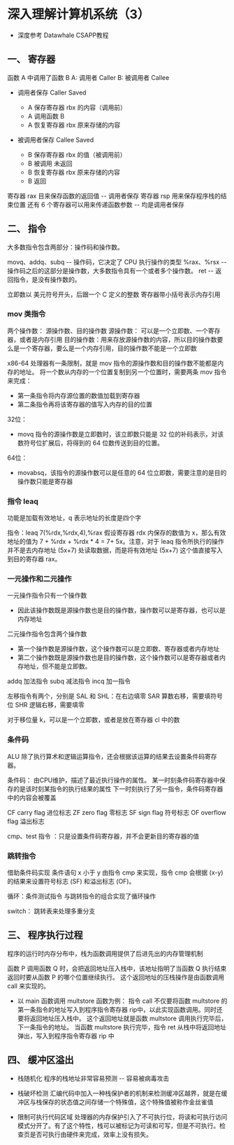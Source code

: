 # 深入理解计算机系统（3）

- 深度参考 Datawhale CSAPP教程

## 一、 寄存器
函数 A 中调用了函数 B
A: 调用者 Caller
B: 被调用者 Callee

- 调用者保存 Caller Saved
    - A 保存寄存器 rbx 的内容（调用前）
    - A 调用函数 B
    - A 恢复寄存器 rbx 原来存储的内容

- 被调用者保存 Callee Saved
    - B 保存寄存器 rbx 的值（被调用前）
    - B 被调用 未返回
    - B 恢复寄存器 rbx 原来存储的内容
    - B 返回


寄存器 rax 目来保存函数的返回值 -- 调用者保存
寄存器 rsp 用来保存程序栈的结束位置 
还有 6 个寄存器可以用来传递函数参数 -- 均是调用者保存


## 二、 指令
大多数指令包含两部分：操作码和操作数。

movq、addq、subq -- 操作码，它决定了 CPU 执行操作的类型
%rax、%rsx -- 操作码之后的这部分是操作数，大多数指令具有一个或者多个操作数。
ret -- 返回指令，是没有操作数的。

立即数以 美元符号开头，后跟一个 C 定义的整数
寄存器带小括号表示内存引用

### mov 类指令
两个操作数： 源操作数、目的操作数
源操作数： 可以是一个立即数、一个寄存器，或者是内存引用
目的操作数：用来存放源操作数的内容，所以目的操作数要么是一个寄存器，要么是一个内存引用，目的操作数不能是一个立即数


x86-64 处理器有一条限制，就是 mov 指令的源操作数和目的操作数不能都是内存的地址。
将一个数从内存的一个位置复制到另一个位置时，需要两条 mov 指令来完成：
- 第一条指令将内存源位置的数值加载到寄存器
- 第二条指令再将该寄存器的值写入内存的目的位置

32位：
- movq 指令的源操作数是立即数时，该立即数只能是 32 位的补码表示，对该数符号位扩展后，将得到的 64 位数传送到目的位置。

64位：
- movabsq，该指令的源操作数可以是任意的 64 位立即数，需要注意的是目的操作数只能是寄存器

### 指令 leaq
功能是加载有效地址，q 表示地址的长度是四个字

指令：leaq 7(%rdx,%rdx,4),%rax
假设寄存器 rdx 内保存的数值为 x，那么有效地址的值为 7 + %rdx + %rdx * 4 = 7+ 5x。注意，对于 leaq 指令所执行的操作并不是去内存地址 (5x+7) 处读取数据，而是将有效地址 (5x+7) 这个值直接写入到目的寄存器 rax。

### 一元操作和二元操作

一元操作指令只有一个操作数
- 因此该操作数既是源操作数也是目的操作数，操作数可以是寄存器，也可以是内存地址

二元操作指令包含两个操作数
- 第一个操作数是源操作数，这个操作数可以是立即数、寄存器或者内存地址
- 第二个操作数既是源操作数也是目的操作数，这个操作数可以是寄存器或者内存地址，但不能是立即数。

addq 加法指令
subq 减法指令
incq 加一指令

左移指令有两个，分别是 SAL 和 SHL：在右边填零
SAR  算数右移，需要填符号位
SHR  逻辑右移，需要填零

对于移位量 k，可以是一个立即数，或者是放在寄存器 cl 中的数

### 条件码
ALU 除了执行算术和逻辑运算指令，还会根据该运算的结果去设置条件码寄存器。

条件码：
由CPU维护，描述了最近执行操作的属性。
某一时刻条件码寄存器中保存的是该时刻某指令的执行结果的属性
下一时刻执行了另一指令，条件码寄存器中的内容会被覆盖

CF carry flag 进位标志
ZF zero flag 零标志
SF sign flag 符号标志
OF overflow flag 溢出标志

cmp、test 指令 ：只是设置条件码寄存器，并不会更新目的寄存器的值

### 跳转指令
借助条件码实现
条件语句 x 小于 y 由指令 cmp 来实现，指令 cmp 会根据 (x-y) 的结果来设置符号标志 (SF) 和溢出标志 (OF)。

循环：条件测试指令 与跳转指令的组合实现了循环操作

switch： 跳转表来处理多重分支


## 三、 程序执行过程
程序的运行时内存分布中，栈为函数调用提供了后进先出的内存管理机制

函数 P 调用函数 Q 时，会把返回地址压入栈中，该地址指明了当函数 Q 执行结束返回时要从函数 P 的哪个位置继续执行。
这个返回地址的压栈操作是由函数调用 call 来实现的。

- 以 main 函数调用 multstore 函数为例：
    指令 call 不仅要将函数 multstore 的第一条指令的地址写入到程序指令寄存器 rip中，以此实现函数调用。同时还要将返回地址压入栈中。
    这个返回地址就是函数 multstore 调用执行完毕后，下一条指令的地址。
    当函数 multstore 执行完毕，指令 ret 从栈中将返回地址弹出，写入到程序指令寄存器 rip 中

## 四、 缓冲区溢出
- 栈随机化
    程序的栈地址非常容易预测 -- 容易被病毒攻击

- 栈破坏检测
    汇编代码中加入一种栈保护者的机制来检测缓冲区越界，就是在缓冲区与栈保存的状态值之间存储一个特殊值，这个特殊值被称作金丝雀值
    
- 限制可执行代码区域
    处理器的内存保护引入了不可执行位，将读和可执行访问模式分开了。有了这个特性，栈可以被标记为可读和可写，但是不可执行。检查页是否可执行由硬件来完成，效率上没有损失。

